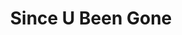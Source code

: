 ---
ee_id: '4266'
site: '1'
type: '2'
url: 2015-047-since-u-been-gone
title: Since U Been Gone
year: '2015'
display_year: '2015'
medium: iHome iP76 LED Color Changing Tower Stereo Speaker, Apple iPod Classic, MP3s
dims: 36 x 5 x 5 inches
pitch: OH yah, this was actually just playing the Shania Twain CD, the woman in me.
  ;-)
ps:
live_url:
related: "[4240] [2013-197-since-u-been-gone-music-for-stereos] 2013-197 Since U Been
  Gone / Music For Stereos"
youtube:
related_code:
imgs: since-u-been-gone-2015-047-install-database-gamec-MZ.jpg
subheading:
download:
add_credit:
add_credits:
commission:
layout: things-i-made
---